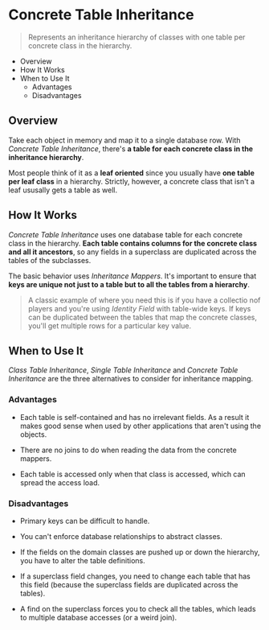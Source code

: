 # Concrete Table Inheritance

> Represents an inheritance hierarchy of classes with one table per concrete class in the hierarchy.

* Overview
* How It Works
* When to Use It
  * Advantages
  * Disadvantages

## Overview

Take each object in memory and map it to a single database row. With *Concrete Table Inheritance*, there's **a table for each concrete class in the inheritance hierarchy**.

Most people think of it as a **leaf oriented** since you usually have **one table per leaf class** in a hierarchy. Strictly, however, a concrete class that isn't a leaf ususally gets a table as well.

## How It Works

*Concrete Table Inheritance* uses one database table for each concrete class in the hierarchy. **Each table contains columns for the concrete class and all it ancestors**, so any fields in a superclass are duplicated across the tables of the subclasses.

The basic behavior uses *Inheritance Mappers*. It's important to ensure that **keys are unique not just to a table but to all the tables from a hierarchy**.

> A classic example of where you need this is if you have a collectio nof players and you're using *Identity Field* with table-wide keys. If keys can be duplicated between the tables that map the concrete classes, you'll get multiple rows for a particular key value.

## When to Use It

*Class Table Inheritance*, *Single Table Inheritance* and *Concrete Table Inheritance* are the three alternatives to consider for inheritance mapping.

### Advantages

* Each table is self-contained and has no irrelevant fields. As a result it makes good sense when used by other applications that aren't using the objects.

* There are no joins to do when reading the data from the concrete mappers.

* Each table is accessed only when that class is accessed, which can spread the access load.

### Disadvantages

* Primary keys can be difficult to handle.

* You can't enforce database relationships to abstract classes.

* If the fields on the domain classes are pushed up or down the hierarchy, you have to alter the table definitions.

* If a superclass field changes, you need to change each table that has this field (because the superclass fields are duplicated across the tables).

* A find on the superclass forces you to check all the tables, which leads to multiple database accesses (or a weird join).
